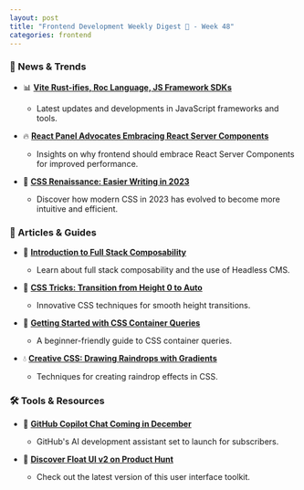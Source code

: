 ```yaml
---
layout: post
title: "Frontend Development Weekly Digest 🧘 - Week 48"
categories: frontend
---
```


### 🌟 News & Trends

- 📊 **[Vite Rust-ifies, Roc Language, JS Framework SDKs](https://thenewstack.io/dev-news-vite-rust-ifies-roc-language-js-framework-sdks)**
  - Latest updates and developments in JavaScript frameworks and tools.

- 🔥 **[React Panel Advocates Embracing React Server Components](https://thenewstack.io/react-panel-frontend-should-embrace-react-server-components)**
  - Insights on why frontend should embrace React Server Components for improved performance.

- 🎨 **[CSS Renaissance: Easier Writing in 2023](https://www.smashingmagazine.com/2023/11/few-ways-css-easier-write-2023/)**
  - Discover how modern CSS in 2023 has evolved to become more intuitive and efficient.

### 📝 Articles & Guides

- 🧱 **[Introduction to Full Stack Composability](https://www.smashingmagazine.com/2023/11/introduction-full-stack-composability/)**
  - Learn about full stack composability and the use of Headless CMS.

- 🎨 **[CSS Tricks: Transition from Height 0 to Auto](https://dev.to/francescovetere/css-trick-transition-from-height-0-to-auto-21de)**
  - Innovative CSS techniques for smooth height transitions.

- 🧩 **[Getting Started with CSS Container Queries](https://developer.mozilla.org/en-US/docs/Web/CSS/CSS_Container_Queries)**
  - A beginner-friendly guide to CSS container queries.

- 💧 **[Creative CSS: Drawing Raindrops with Gradients](https://css-irl.info/drawing-raindrops-with-css-gradients-and-masks)**
  - Techniques for creating raindrop effects in CSS.

### 🛠 Tools & Resources

- 🤖 **[GitHub Copilot Chat Coming in December](https://www.blogdumoderateur.com/developpement/github-copilot-chat/)**
  - GitHub's AI development assistant set to launch for subscribers.

- 🎈 **[Discover Float UI v2 on Product Hunt](https://www.producthunt.com/posts/float-ui-v2)**
  - Check out the latest version of this user interface toolkit.
